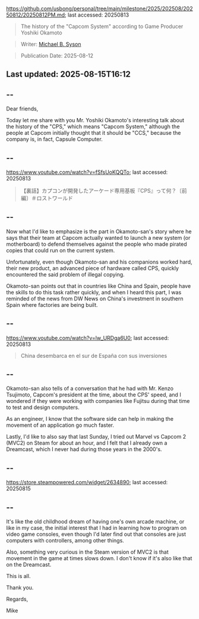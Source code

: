https://github.com/usbong/personal/tree/main/milestone/2025/202508/20250812/20250812PM.md; last accessed: 20250813

> The history of the "Capcom System" according to Game Producer Yoshiki Okamoto

> Writer: [Michael B. Syson](https://www.linkedin.com/in/michaelsyson/)

> Publication Date: 2025-08-12

## Last updated: 2025-08-15T16:12

## --

Dear friends,

Today let me share with you Mr. Yoshiki Okamoto's interesting talk about the history of the "CPS," which means "Capcom System," although the people at Capcom initially thought that it should be "CCS," because the company is, in fact, Capsule Computer.

## --

https://www.youtube.com/watch?v=fSfsUoKQQTo; last accessed: 20250813

> 【裏話】カプコンが開発したアーケード専用基板『CPS』って何？〔前編〕＃ロストワールド

## --

Now what I'd like to emphasize is the part in Okamoto-san's story where he says that their team at Capcom actually wanted to launch a new system (or motherboard) to defend themselves against the people who made pirated copies that could run on the current system.

Unfortunately, even though Okamoto-san and his companions worked hard, their new product, an advanced piece of hardware called CPS, quickly encountered the said problem of illegal copying.

Okamoto-san points out that in countries like China and Spain, people have the skills to do this task rather quickly, and when I heard this part, I was reminded of the news from DW News on China's investment in southern Spain where factories are being built.

## --

https://www.youtube.com/watch?v=lw_URDga6U0; last accessed: 20250813

> China desembarca en el sur de España con sus inversiones 

## --

Okamoto-san also tells of a conversation that he had with Mr. Kenzo Tsujimoto, Capcom's president at the time, about the CPS' speed, and I wondered if they were working with companies like Fujitsu during that time to test and design computers. 

As an engineer, I know that the software side can help in making the movement of an application go much faster.

Lastly, I'd like to also say that last Sunday, I tried out Marvel vs Capcom 2 (MVC2) on Steam for about an hour, and I felt that I already own a Dreamcast, which I never had during those years in the 2000's.

## --

https://store.steampowered.com/widget/2634890; last accessed: 20250815

## --

It's like the old childhood dream of having one's own arcade machine, or like in my case, the initial interest that I had in learning how to program on video game consoles, even though I'd later find out that consoles are just computers with controllers, among other things.

Also, something very curious in the Steam version of MVC2 is that movement in the game at times slows down. I don't know if it's also like that on the Dreamcast.

This is all.

Thank you.

Regards,

Mike